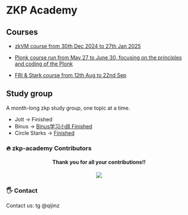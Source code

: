 # ZKP Academy

## Courses


- [zkVM course from 30th Dec 2024 to 27th Jan 2025](https://github.com/Antalpha-Labs/zkp-academy/tree/main/ZKVM)

- [Plonk course run from May 27 to June 30, focusing on the principles and coding of the Plonk](https://github.com/Antalpha-Labs/zkp-study-group/tree/main/Plonk)

- [FRI & Stark course from 12th Aug to 22nd Sep](https://github.com/Antalpha-Labs/zkp-academy/tree/main/FRI%26Stark)



## Study group
A month-long zkp study group, one topic at a time.
- Jolt -> Finished
- Binus -> [Binus学习小组 Finished](https://github.com/Antalpha-Labs/zkp-academy/issues/5) 
- Circle Starks -> [Finished](https://github.com/Antalpha-Labs/zkp-academy/issues/61)

### 🔥 zkp-academy Contributors

<div align="center">
  <h4 align="center">
    Thank you for all your contributions!!
  </h4>
  <a href="https://github.com/Antalpha-Labs/zkp-academy/graphs/contributors">
    <img src="https://contrib.rocks/image?repo=Antalpha-Labs/zkp-academy" />
  </a>
</div>

### 🖐️ Contact

Contact us: tg @qijinz
